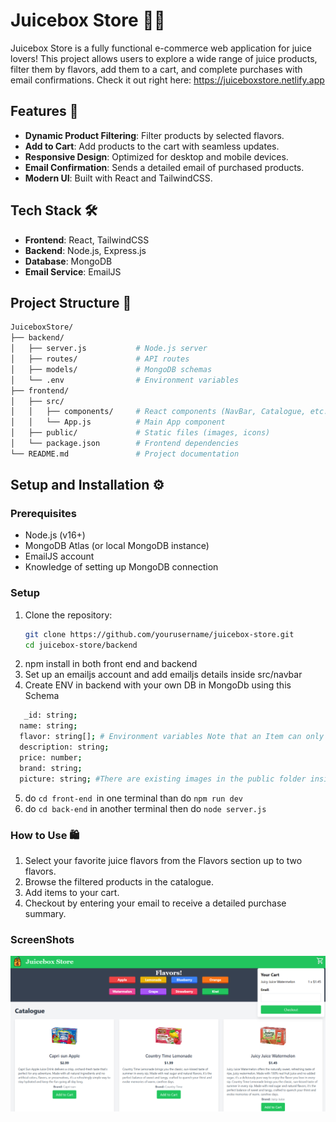 # Juicebox Store 🧃🍎

Juicebox Store is a fully functional e-commerce web application for juice lovers! This project allows users to explore a wide range of juice products, filter them by flavors, add them to a cart, and complete purchases with email confirmations.
Check it out right here:
https://juiceboxstore.netlify.app
## Features 🚀

- **Dynamic Product Filtering**: Filter products by selected flavors.
- **Add to Cart**: Add products to the cart with seamless updates.
- **Responsive Design**: Optimized for desktop and mobile devices.
- **Email Confirmation**: Sends a detailed email of purchased products.
- **Modern UI**: Built with React and TailwindCSS.

## Tech Stack 🛠️

- **Frontend**: React, TailwindCSS
- **Backend**: Node.js, Express.js
- **Database**: MongoDB
- **Email Service**: EmailJS

## Project Structure 📁
```bash
JuiceboxStore/
├── backend/
│   ├── server.js           # Node.js server
│   ├── routes/             # API routes
│   ├── models/             # MongoDB schemas
│   └── .env                # Environment variables
├── frontend/
│   ├── src/
│   │   ├── components/     # React components (NavBar, Catalogue, etc.)
│   │   └── App.js          # Main App component
│   ├── public/             # Static files (images, icons)
│   └── package.json        # Frontend dependencies
└── README.md               # Project documentation
```
## Setup and Installation ⚙️

### Prerequisites

- Node.js (v16+)
- MongoDB Atlas (or local MongoDB instance)
- EmailJS account
- Knowledge of setting up MongoDB connection

### Setup

1. Clone the repository:
   ```bash
   git clone https://github.com/yourusername/juicebox-store.git
   cd juicebox-store/backend
   ```
2. npm install in both front end and backend
3. Set up an emailjs account and add emailjs details inside src/navbar
4. Create ENV in backend with your own DB in MongoDb using this Schema
```bash
   _id: string;
  name: string;
  flavor: string[]; # Environment variables Note that an Item can only have two flavors and it must be from the ones listed in the Categories 
  description: string;
  price: number;
  brand: string;
  picture: string; #There are existing images in the public folder inside front-end in where you can do imagename.png or add your own images for whatever Item you would like to add
```
5. do ```cd front-end ```in one terminal than do ```npm run dev```
6. do ``` cd back-end ``` in another terminal then do ```node server.js```

### How to Use 🛍️
   
1. Select your favorite juice flavors from the Flavors section up to two flavors.
2. Browse the filtered products in the catalogue.
3. Add items to your cart.
4. Checkout by entering your email to receive a detailed purchase summary.

### ScreenShots

![JbStore SS](./screenshots/ScreenshotJbstore.png)
